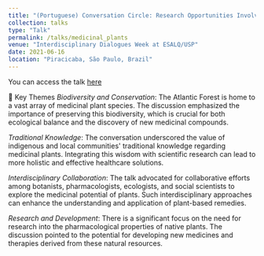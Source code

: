 ```yaml
---
title: "(Portuguese) Conversation Circle: Research Opportunities Involving Medicinal Plants in the Atlantic Forest"
collection: talks
type: "Talk"
permalink: /talks/medicinal_plants
venue: "Interdisciplinary Dialogues Week at ESALQ/USP"
date: 2021-06-16
location: "Piracicaba, São Paulo, Brazil"
---
```


You can access the talk [here](https://www.youtube.com/watch?v=Ozj0fWVxQ5M)

🌿 Key Themes
*Biodiversity and Conservation*: The Atlantic Forest is home to a vast array of medicinal plant species. The discussion emphasized the importance of preserving this biodiversity, which is crucial for both ecological balance and the discovery of new medicinal compounds.

*Traditional Knowledge*: The conversation underscored the value of indigenous and local communities' traditional knowledge regarding medicinal plants. Integrating this wisdom with scientific research can lead to more holistic and effective healthcare solutions.

*Interdisciplinary Collaboration*: The talk advocated for collaborative efforts among botanists, pharmacologists, ecologists, and social scientists to explore the medicinal potential of plants. Such interdisciplinary approaches can enhance the understanding and application of plant-based remedies.

*Research and Development*: There is a significant focus on the need for research into the pharmacological properties of native plants. The discussion pointed to the potential for developing new medicines and therapies derived from these natural resources.
